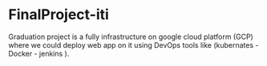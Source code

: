 # FinalProject-iti
Graduation project is a fully infrastructure on google cloud platform (GCP) where we could deploy web app on it using DevOps tools like (kubernates - Docker - jenkins ).
